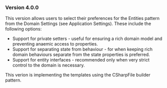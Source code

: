 ﻿### Version 4.0.0

This version allows users to select their preferences for the Entities pattern from the Domain Settings (see Application Settings). 
These include the following options:

* Support for private setters - useful for ensuring a rich domain model and preventing anaemic access to properties.
* Support for separating state from behaviour - for when keeping rich domain behaviours separate from the state properties is preferred.
* Support for entity interfaces - recommended only when very strict control to the domain is necessary.

This verion is implementing the templates using the CSharpFile builder pattern.